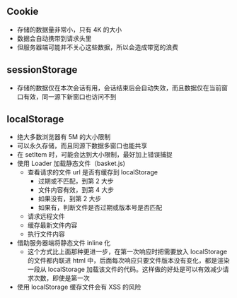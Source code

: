 ## Cookie

* 存储的数据量非常小，只有 4K 的大小
* 数据会自动携带到请求头里
* 但服务器端可能并不关心这些数据，所以会造成带宽的浪费

## sessionStorage

* 存储的数据仅在本次会话有用，会话结束后会自动失效，而且数据仅在当前窗口有效，同一源下新窗口也访问不到

## localStorage

* 绝大多数浏览器有 5M 的大小限制
* 可以永久存储，而且同源下数据多窗口也能共享
* 在 setItem 时，可能会达到大小限制，最好加上错误捕捉
* 使用 Loader 加载静态文件（basket.js)
    * 查看请求的文件 url 是否有缓存到 localStorage
        * 过期或不匹配，到第 2 大步
        * 文件内容有效，到第 4 大步
        * 如果没有，到第 2 大步
        * 如果有，判断文件是否过期或版本号是否匹配
    * 请求远程文件
    * 缓存最新文件内容
    * 执行文件内容
* 借助服务器端将静态文件 inline 化
    * 这个方式比上面那种更进一步，在第一次响应时把需要放入 localStorage 的文件都内联进 html 中，后面每次响应只要文件版本没有变化，都是渲染一段从 localStorage 加载该文件的代码。这样做的好处是可以有效减少请求次数，即使是第一次
* 使用 localStorage 缓存文件会有 XSS 的风险